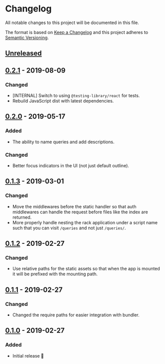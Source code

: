 # Changelog

All notable changes to this project will be documented in this file.

The format is based on [Keep a Changelog](http://keepachangelog.com/en/1.0.0/) and this project adheres to [Semantic Versioning](http://semver.org/spec/v2.0.0.html).

## [Unreleased]

## [0.2.1] - 2019-08-09

### Changed

- [INTERNAL] Switch to using `@testing-library/react` for tests.
- Rebuild JavaScript dist with latest dependencies.

## [0.2.0] - 2019-05-17

### Added

- The ability to name queries and add descriptions.

### Changed

- Better focus indicators in the UI (not just default outline).

## [0.1.3] - 2019-03-01

### Changed

- Move the middlewares before the static handler so that auth middlewares can handle the request before files like the index are returned.
- More properly handle nesting the rack application under a script name such that you can visit `/queries` and not just `/queries/`.

## [0.1.2] - 2019-02-27

### Changed

- Use relative paths for the static assets so that when the app is mounted it will be prefixed with the mounting path.

## [0.1.1] - 2019-02-27

### Changed

- Changed the require paths for easier integration with bundler.

## [0.1.0] - 2019-02-27

### Added

- Initial release 🎉

[unreleased]: https://github.com/CultureHQ/rack-queries/compare/v0.2.1...HEAD
[0.2.1]: https://github.com/CultureHQ/rack-queries/compare/v0.2.0...v0.2.1
[0.2.0]: https://github.com/CultureHQ/rack-queries/compare/v0.1.3...v0.2.0
[0.1.3]: https://github.com/CultureHQ/rack-queries/compare/v0.1.2...v0.1.3
[0.1.2]: https://github.com/CultureHQ/rack-queries/compare/v0.1.1...v0.1.2
[0.1.1]: https://github.com/CultureHQ/rack-queries/compare/v0.1.0...v0.1.1
[0.1.0]: https://github.com/CultureHQ/rack-queries/compare/f4f0b2...v0.1.0
